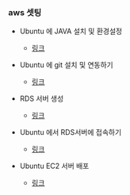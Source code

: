 ### aws 셋팅

* Ubuntu 에 JAVA 설치 및 환경설정
    * [링크](https://chucoding.tistory.com/54?category=877964)
    
* Ubuntu 에 git 설치 및 연동하기
    * [링크](https://chucoding.tistory.com/23)

* RDS 서버 생성
    * [링크](https://developer88.tistory.com/302)

* Ubuntu 에서 RDS서버에 접속하기
    * [링크](https://developer88.tistory.com/303)
    
* Ubuntu EC2 서버 배포
    * [링크](https://developer88.tistory.com/298?category=392441)